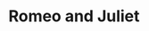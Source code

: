 ---
title: Romeo and Juliet
picture: romeoAndJuliet.jpg
viewer_title: Romeo and Juliet
thumbnail: romeoAndJuliet_t.jpg
alt: Romeo and Juliet
medium: Oil
width: 18"
height: 24"
---